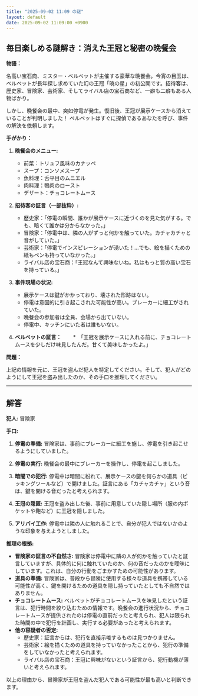 ```yaml
---
title: "2025-09-02 11:09 の謎"
layout: default
date: 2025-09-02 11:09:00 +0900
---
```

## 毎日楽しめる謎解き：消えた王冠と秘密の晩餐会

**物語：**

名高い宝石商、ミスター・ベルベットが主催する豪華な晩餐会。今宵の目玉は、ベルベットが長年探し求めていた幻の王冠「暁の星」の初公開です。招待客は、歴史家、冒険家、芸術家、そしてライバル店の宝石商など、一癖も二癖もある人物ばかり。

しかし、晩餐会の最中、突如停電が発生。復旧後、王冠が展示ケースから消えていることが判明しました！ ベルベットはすぐに探偵であるあなたを呼び、事件の解決を依頼します。

**手がかり：**

1.  **晩餐会のメニュー:**
    *   前菜：トリュフ風味のカナッペ
    *   スープ：コンソメスープ
    *   魚料理：舌平目のムニエル
    *   肉料理：鴨肉のロースト
    *   デザート：チョコレートムース

2.  **招待客の証言（一部抜粋）:**
    *   歴史家：「停電の瞬間、誰かが展示ケースに近づくのを見た気がする。でも、暗くて誰かは分からなかった。」
    *   冒険家：「停電中は、隣の人がずっと何かを触っていた。カチャカチャと音がしていた。」
    *   芸術家：「停電でインスピレーションが湧いた！…でも、絵を描くための紙もペンも持っていなかった。」
    *   ライバル店の宝石商：「王冠なんて興味ないね。私はもっと質の高い宝石を持っている。」

3.  **事件現場の状況:**
    *   展示ケースは鍵がかかっており、壊された形跡はない。
    *   停電は意図的に引き起こされた可能性が高い。ブレーカーに細工がされていた。
    *   晩餐会の参加者は全員、会場から出ていない。
    *   停電中、キッチンにいた者は誰もいない。

4.  **ベルベットの証言：**
　　*　「王冠を展示ケースに入れる前に、チョコレートムースを少しだけ味見したんだ。甘くて美味しかったよ。」

**問題：**

上記の情報を元に、王冠を盗んだ犯人を特定してください。そして、犯人がどのようにして王冠を盗み出したのか、その手口を推理してください。

---

## 解答

**犯人:** 冒険家

**手口:**

1.  **停電の準備:** 冒険家は、事前にブレーカーに細工を施し、停電を引き起こせるようにしていました。

2.  **停電の実行:** 晩餐会の最中にブレーカーを操作し、停電を起こしました。

3.  **暗闇での犯行:** 停電中は暗闇に紛れて、展示ケースの鍵を何らかの道具（ピッキングツールなど）で開けました。証言にある「カチャカチャ」という音は、鍵を開ける音だったと考えられます。

4.  **王冠の隠匿:** 王冠を盗み出した後、事前に用意していた隠し場所（服の内ポケットや鞄など）に王冠を隠しました。

5.  **アリバイ工作:** 停電中は隣の人に触れることで、自分が犯人ではないかのような印象を与えようとしました。

**推理の根拠:**

*   **冒険家の証言の不自然さ:** 冒険家は停電中に隣の人が何かを触っていたと証言していますが、具体的に何に触れていたのか、何の音だったのかを曖昧にしています。これは、自分の行動をごまかすための可能性があります。
*   **道具の準備:** 冒険家は、普段から冒険に使用する様々な道具を携帯している可能性が高く、鍵を開けるための道具を隠し持っていたとしても不自然ではありません。
*   **チョコレートムース:** ベルベットがチョコレートムースを味見したという証言は、犯行時間を絞り込むための情報です。晩餐会の進行状況から、チョコレートムースが提供されたのは停電の直前だったと考えられ、犯人は限られた時間の中で犯行を計画し、実行する必要があったと考えられます。
*   **他の容疑者の否定:**
    *   歴史家：証言からは、犯行を直接示唆するものは見つかりません。
    *   芸術家：絵を描くための道具を持っていなかったことから、犯行の準備をしていなかったと考えられます。
    *   ライバル店の宝石商：王冠に興味がないという証言から、犯行動機が薄いと考えられます。

以上の理由から、冒険家が王冠を盗んだ犯人である可能性が最も高いと判断できます。
